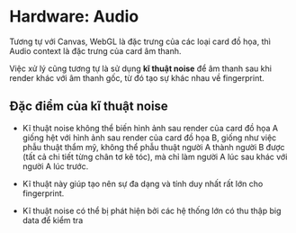 # Hardware: Audio

Tương tự với Canvas, WebGL là đặc trưng của các loại card đồ họa, thì Audio context là đặc trưng của card âm thanh.

Việc xử lý cũng tương tự là sử dụng **kĩ thuật noise** để âm thanh sau khi render khác với âm thanh gốc, từ đó tạo sự khác nhau về fingerprint.

## Đặc điểm của kĩ thuật noise

- Kĩ thuật noise không thể biến hình ảnh sau render của card đồ họa A giống hệt với hình ảnh sau render của card đồ họa B, giống như việc phẫu thuật thẩm mỹ, không thể phẫu thuật người A thành người B được (tất cả chi tiết từng chân tơ kẽ tóc), mà chỉ làm người A lúc sau khác với người A lúc trước.

- Kĩ thuật này giúp tạo nên sự đa dạng và tính duy nhất rất lớn cho fingerprint.

- Kĩ thuật noise có thể bị phát hiện bởi các hệ thống lớn có thu thập big data để kiểm tra
